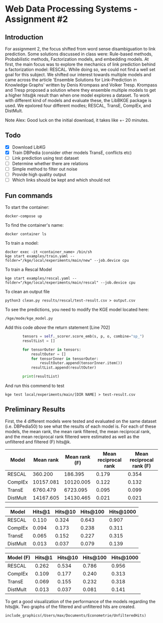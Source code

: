 # Web Data Processing Systems - Assignment #2

## Introduction
For assignment 2, the focus shifted from word sense disambiguation to link prediction. Some solutions discussed in class were: Rule-based methods, Probabilistic methods, Factorization models, and embedding models. At first, the main focus was to explore the mechanics of link prediction behind a factorization model: RESCAL. While doing so, we could not find a well set goal for this subject. We shifted our interest towards multiple models and came across the article 'Ensemble Solutions for Link-Prediction in Knowledge Graphs' written by Denis Krompass and Volker Tresp. Krompass and Tresp proposed a solution where they ensemble multiple models to get a higher hits@k result than when one model explores a dataset. To work with different kind of models and evaluate these, the LibBKGE package is used. We epxlored four different modles; RESCAL, TransE, ComplEx, and DistMult. 

Note Alex: Good luck on the initial download, it takes like +- 20 minutes.

## Todo
- [x]  Download LibKG
- [x]  Train DBPedia (consider other models TransE, conflicts etc)
- [ ]  Link prediction using test dataset
- [ ]  Determine whether there are relations
- [ ]  Simple method to filter out noise
- [ ]  Provide high quality output
- [ ]  Which links should be kept and which should not

## Fun commands

To start the container:
```
docker-compose up
```

To find the container's name:
```
docker container ls
```

To train a model:
```
docker exec -it <container_name> /bin/sh
kge start examples/train.yaml --folder="/kge/local/experiments/main/new" --job.device cpu 
```


To train a Rescal Model
```
kge start examples/rescal.yaml --folder="/kge/local/experiments/main/rescal" --job.device cpu 
```

To clean an output file
```
python3 clean.py results/rescal/test-result.csv > output.csv
```

To see the predictions, you need to modify the KGE model located here:
```
/kge/mode/kge_model.py
```

Add this code *above* the return statement [Line 702]

```py
        tensors = self._scorer.score_emb(s, p, o, combine="sp_")
        resultList = []

        for tensorOuter in tensors:
            resultOuter = []
            for tensorInner in tensorOuter:
                resultOuter.append(tensorInner.item())
            resultList.append(resultOuter)

        print(resultList)
```

And run this commend to test

```
kge test local/experiments/main/[DIR NAME] > test-result.csv
```

## Preliminary Results

First, the 4 different models were tested and evaluated on the same dataset (i.e. DBPedia50) to see what the results of each model is. For each of these models, the mean rank, the mean rank filtered, the mean reciprocal rank, and the mean reciprocal rank filtered were estimated as well as the unfiltered and filtered (F) hits@k.

| Model    | Mean rank | Mean rank (F) | Mean reciprocal rank | Mean reciprocal rank (F)|
|----------|-----------|---------------|----------------------|-------------------------|
| RESCAL   | 360.200   | 186.395       | 0.179                | 0.354                   |
| ComplEx  | 10157.081 | 10120.005     | 0.122                | 0.132                   |
| TransE   | 6760.479  | 6723.095      | 0.095                | 0.099                   |
| DistMult | 14167.605 | 14130.465     | 0.021                | 0.021                   |

| Model    | Hits@1 | Hits@10 | Hits@100 | Hits@1000 |
|----------|--------|---------|----------|-----------|
| RESCAL   | 0.110  | 0.324   | 0.643    | 0.907     |
| ComplEx  | 0.094  | 0.173   | 0.238    | 0.311     |
| TransE   | 0.065  | 0.152   | 0.227    | 0.315     |
| DistMult | 0.013  | 0.037   | 0.079    | 0.139     |

| Model (F)| Hits@1 | Hits@10 | Hits@100 | Hits@1000 |
|----------|--------|---------|----------|-----------|
| RESCAL   | 0.262  | 0.534   | 0.786    | 0.956     |
| ComplEx  | 0.109  | 0.177   | 0.240    | 0.313     |
| TransE   | 0.069  | 0.155   | 0.232    | 0.318     |
| DistMult | 0.013  | 0.037   | 0.081    | 0.141     |

To get a good visualization of the performance of the models regarding the hits@k. Two graphs of the filtered and unfiltered hits are created.

```{r, fig.width = 2}
include_graphics(/Users/max/Documents/Econometrie/UnfilteredHits)
```






        
